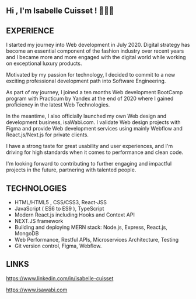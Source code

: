 
## Hi , I'm Isabelle Cuisset ! 💎💎💎


EXPERIENCE
-----------------------
I started my journey into Web development in July 2020.
Digital strategy has become an essential component of the fashion industry over recent years and I became more and more engaged with the digital world while working on exceptional luxury products.

Motivated by my passion for technology, I decided to commit to a new exciting professional development path into Software Engineering.

As part of my journey, I joined a ten months Web development BootCamp program with Practicum by Yandex at the end of 2020 where I gained proficiency in the latest Web Technologies.

In the meantime, I also officially launched my own Web design and development business, isaWabi.com.
I validate Web design projects with Figma and provide Web development services using mainly Webflow and React.js/Next.js for private clients.

I have a strong taste for great usability and user experiences, and I'm driving for high standards when it comes to performance and clean code. 

I'm looking forward to contributing to further engaging and impactful projects in the future, partnering with talented people.


TECHNOLOGIES
-----------------------
- HTML/HTML5 , CSS/CSS3, React-JSS
- JavaScript ( ES6 to ES9 ), TypeScript
- Modern React.js including Hooks and Context API
- NEXT.JS framework
- Building and deploying MERN stack: Node.js, Express, React.js, MongoDB
- Web Performance, Restful APIs, Microservices Architecture, Testing
- Git version control, Figma, Webflow.

LINKS
-----------------------
https://www.linkedin.com/in/isabelle-cuisset

https://www.isawabi.com

<!---
Icuisset/Icuisset is a ✨ special ✨ repository because its `README.md` (this file) appears on your GitHub profile.
You can click the Preview link to take a look at your changes.
--->
